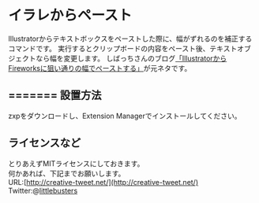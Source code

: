 ﻿イラレからペースト
=============

Illustratorからテキストボックスをペーストした際に、幅がずれるのを補正するコマンドです。
実行するとクリップボードの内容をペースト後、テキストオブジェクトなら幅を変更します。
しばっちさんのブログ[「IllustratorからFireworksに狙い通りの幅でペーストする」](http://oshare.jugem.cc/?eid=786 "ブログへ")が元ネタです。

=======
設置方法
-------------

zxpをダウンロードし、Extension Managerでインストールしてください。

ライセンスなど
-------------

とりあえずMITライセンスにしておきます。  
何かあれば、下記までお願いします。  
URL:[http://creative-tweet.net/](http://creative-tweet.net/)  
Twitter:@[littlebusters](http://twitter.com/littlebusters)